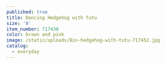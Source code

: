 ```yaml
---
published: true
title: Dancing Hedgehog with Tutu
size: '8'
item_number: 717430
color: brown and pink
image: /static/uploads/8in-hedgehog-with-tutu-717452.jpg
catalog:
  - everyday
---
```


